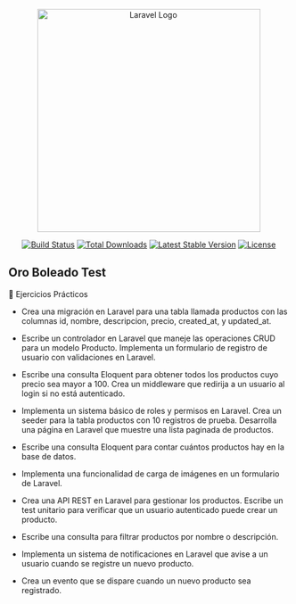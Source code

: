 <p align="center"><a href="https://laravel.com" target="_blank"><img src="https://raw.githubusercontent.com/laravel/art/master/logo-lockup/5%20SVG/2%20CMYK/1%20Full%20Color/laravel-logolockup-cmyk-red.svg" width="400" alt="Laravel Logo"></a></p>

<p align="center">
<a href="https://github.com/laravel/framework/actions"><img src="https://github.com/laravel/framework/workflows/tests/badge.svg" alt="Build Status"></a>
<a href="https://packagist.org/packages/laravel/framework"><img src="https://img.shields.io/packagist/dt/laravel/framework" alt="Total Downloads"></a>
<a href="https://packagist.org/packages/laravel/framework"><img src="https://img.shields.io/packagist/v/laravel/framework" alt="Latest Stable Version"></a>
<a href="https://packagist.org/packages/laravel/framework"><img src="https://img.shields.io/packagist/l/laravel/framework" alt="License"></a>
</p>

## Oro Boleado Test

📌 Ejercicios Prácticos
- Crea una migración en Laravel para una tabla llamada productos con las columnas id, nombre, descripcion, precio, created_at, y updated_at.

- Escribe un controlador en Laravel que maneje las operaciones CRUD para un modelo Producto.
Implementa un formulario de registro de usuario con validaciones en Laravel.

- Escribe una consulta Eloquent para obtener todos los productos cuyo precio sea mayor a 100.
Crea un middleware que redirija a un usuario al login si no está autenticado.

- Implementa un sistema básico de roles y permisos en Laravel.
Crea un seeder para la tabla productos con 10 registros de prueba.
Desarrolla una página en Laravel que muestre una lista paginada de productos.

- Escribe una consulta Eloquent para contar cuántos productos hay en la base de datos.

- Implementa una funcionalidad de carga de imágenes en un formulario de Laravel.

- Crea una API REST en Laravel para gestionar los productos.
Escribe un test unitario para verificar que un usuario autenticado puede crear un producto.

- Escribe una consulta para filtrar productos por nombre o descripción.

- Implementa un sistema de notificaciones en Laravel que avise a un usuario cuando se registre un nuevo producto.

- Crea un evento que se dispare cuando un nuevo producto sea registrado.
